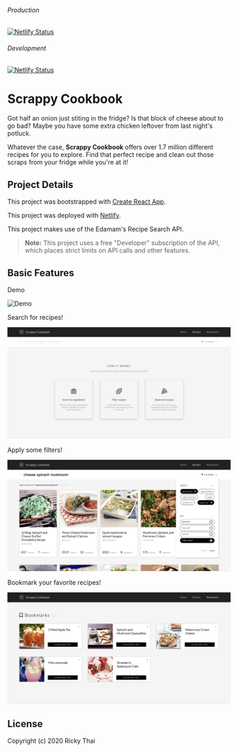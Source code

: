 ###### Production
[![Netlify Status](https://api.netlify.com/api/v1/badges/7db468ee-d9c0-4552-97c5-4724734612bd/deploy-status)](https://app.netlify.com/sites/scrappycookbook/deploys)

###### Development
[![Netlify Status](https://api.netlify.com/api/v1/badges/7db468ee-d9c0-4552-97c5-4724734612bd/deploy-status)](https://app.netlify.com/sites/scrappycookbook/deploys)

# Scrappy Cookbook

Got half an onion just stiting in the fridge? Is that block of cheese about to go bad? Maybe you have some extra chicken leftover from last night's potluck. 

Whatever the case, **Scrappy Cookbook** offers over 1.7 million different recipes for you to explore. Find that perfect recipe and clean out those scraps from your fridge while you're at it!

## Project Details

This project was bootstrapped with [Create React App](https://github.com/facebook/create-react-app).

This project was deployed with [Netlify](https://www.netlify.com/).

This project makes use of the Edamam's Recipe Search API.

> **Note:** This project uses a free "Developer" subscription of the API, which places strict limits on API calls and other features.

## Basic Features

Demo

  ![Demo](static/demo.gif)


Search for recipes!

  ![Search for recipes!](/static/search.png)


Apply some filters!

  ![Apply some filters!](/static/filter.png)


Bookmark your favorite recipes!

  ![Bookmark your favorite recipes!](/static/bookmark.png)

## License

Copyright (c) 2020 Ricky Thai
